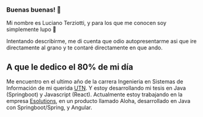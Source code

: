 ### Buenas buenas! 👋
Mi nombre es Luciano Terziotti, y para los que me conocen soy simplemente lupo 🐺 

Intentando describirme, me di cuenta que odio autopresentarme asi que ire directamente al grano y te contaré directamente en que ando. 

## A que le dedico el 80% de mi día 

Me encuentro en el ultimo año de la carrera Ingenieria en Sistemas de Información de mi querida [UTN](https://www.frc.utn.edu.ar/). Y estoy desarrollando mi tesis en Java (Springboot) y Javascript (React).
Actualmente estoy trabajando en la empresa [Esolutions](https://www.esolutions.com.ar/web/), en un producto llamado Aloha, desarrollado en Java con Springboot/Spring, y Angular.
